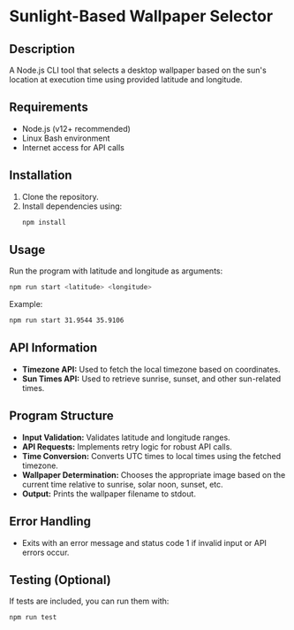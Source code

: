 # Sunlight-Based Wallpaper Selector

## Description
A Node.js CLI tool that selects a desktop wallpaper based on the sun's location at execution time using provided latitude and longitude.

## Requirements
- Node.js (v12+ recommended)
- Linux Bash environment
- Internet access for API calls

## Installation
1. Clone the repository.
2. Install dependencies using:
   ```bash
   npm install
   ```
## Usage
Run the program with latitude and longitude as arguments:
```bash
npm run start <latitude> <longitude>
```

Example:
```bash
npm run start 31.9544 35.9106
```
## API Information
- **Timezone API:** Used to fetch the local timezone based on coordinates.
- **Sun Times API:** Used to retrieve sunrise, sunset, and other sun-related times.

## Program Structure
- **Input Validation:** Validates latitude and longitude ranges.
- **API Requests:** Implements retry logic for robust API calls.
- **Time Conversion:** Converts UTC times to local times using the fetched timezone.
- **Wallpaper Determination:** Chooses the appropriate image based on the current time relative to sunrise, solar noon, sunset, etc.
- **Output:** Prints the wallpaper filename to stdout.

## Error Handling
- Exits with an error message and status code 1 if invalid input or API errors occur.

## Testing (Optional)
If tests are included, you can run them with:
```bash
npm run test
```